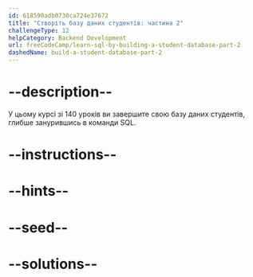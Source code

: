 ```yaml
---
id: 618590adb0730ca724e37672
title: "Створіть базу даних студентів: частина 2"
challengeType: 12
helpCategory: Backend Development
url: freeCodeCamp/learn-sql-by-building-a-student-database-part-2
dashedName: build-a-student-database-part-2
---
```


# --description--

У цьому курсі зі 140 уроків ви завершите свою базу даних студентів, глибше занурившись в команди SQL.

# --instructions--

# --hints--

# --seed--

# --solutions--
